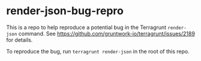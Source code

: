# render-json-bug-repro

This is a repo to help reproduce a potential bug in the Terragrunt `render-json` command. See https://github.com/gruntwork-io/terragrunt/issues/2189 for details.

To reproduce the bug, run `terragrunt render-json` in the root of this repo.
